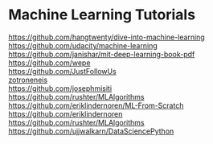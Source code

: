 # Machine Learning Tutorials

https://github.com/hangtwenty/dive-into-machine-learning \
https://github.com/udacity/machine-learning \
https://github.com/janishar/mit-deep-learning-book-pdf \
https://github.com/wepe \
https://github.com/JustFollowUs \
<a href="https://github.com/zotroneneis">zotroneneis</a> \
https://github.com/josephmisiti \
https://github.com/rushter/MLAlgorithms \
https://github.com/eriklindernoren/ML-From-Scratch \
https://github.com/eriklindernoren \
https://github.com/rushter/MLAlgorithms \
https://github.com/ujjwalkarn/DataSciencePython
